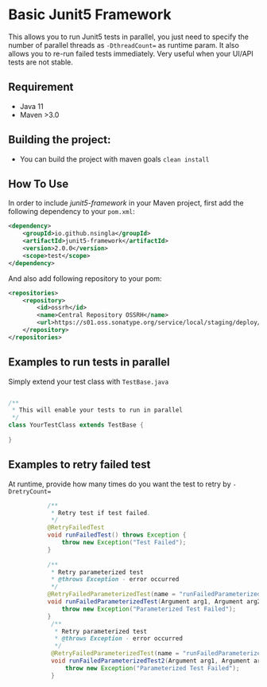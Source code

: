 # Basic Junit5 Framework
This allows you to run Junit5 tests in parallel, you just need to specify the number of parallel threads as `-DthreadCount=` as runtime param.
It also allows you to re-run failed tests immediately. Very useful when your UI/API tests are not stable.

## Requirement
* Java 11
* Maven >3.0

## Building the project:
* You can build the project with maven goals `clean install`

## How To Use

In order to include *junit5-framework* in your Maven project, first add the following dependency to your `pom.xml`:

```xml
<dependency>
    <groupId>io.github.nsingla</groupId>
    <artifactId>junit5-framework</artifactId>
    <version>2.0.0</version>
    <scope>test</scope>
</dependency>
```

And also add following repository to your pom:
```xml
<repositories>
    <repository>
        <id>ossrh</id>
        <name>Central Repository OSSRH</name>
        <url>https://s01.oss.sonatype.org/service/local/staging/deploy/maven2/</url>
    </repository>
</repositories>
```

## Examples to run tests in parallel
Simply extend your test class with `TestBase.java`

```java

/**
 * This will enable your tests to run in parallel
 */
class YourTestClass extends TestBase {
    
}
 ```

## Examples to retry failed test
At runtime, provide how many times do you want the test to retry by `-DretryCount=`
```java
           /** 
            * Retry test if test failed.
            */
           @RetryFailedTest
           void runFailedTest() throws Exception {
               throw new Exception("Test Failed");
           }
       
           /**
            * Retry parameterized test
            * @throws Exception - error occurred
            */
           @RetryFailedParameterizedTest(name = "runFailedParameterizedTest-[{arguments}]")
           void runFailedParameterizedTest(Argument arg1, Argument arg2) throws Exception {
               throw new Exception("Parameterized Test Failed");
           }
            /**
             * Retry parameterized test
             * @throws Exception - error occurred
             */
            @RetryFailedParameterizedTest(name = "runFailedParameterizedTest-[{0}-{1}]")
            void runFailedParameterizedTest2(Argument arg1, Argument arg2) throws Exception {
                throw new Exception("Parameterized Test Failed");
            }
```